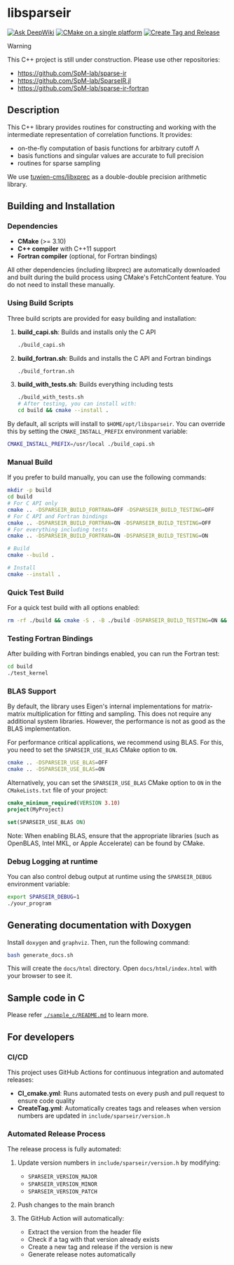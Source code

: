 # libsparseir
[![Ask DeepWiki](https://deepwiki.com/badge.svg)](https://deepwiki.com/SpM-lab/libsparseir)
[![CMake on a single platform](https://github.com/SpM-lab/libsparseir/actions/workflows/CI_cmake.yml/badge.svg)](https://github.com/SpM-lab/libsparseir/actions/workflows/CI_cmake.yml)
[![Create Tag and Release](https://github.com/SpM-lab/libsparseir/actions/workflows/CreateTag.yml/badge.svg)](https://github.com/SpM-lab/libsparseir/actions/workflows/CreateTag.yml)

> [!WARNING]
> This C++ project is still under construction. Please use other repositories:
> - https://github.com/SpM-lab/sparse-ir
> - https://github.com/SpM-lab/SparseIR.jl
> - https://github.com/SpM-lab/sparse-ir-fortran

## Description

This C++ library provides routines for constructing and working with the intermediate representation of correlation functions. It provides:

- on-the-fly computation of basis functions for arbitrary cutoff Λ
- basis functions and singular values are accurate to full precision
- routines for sparse sampling

We use [tuwien-cms/libxprec](https://github.com/tuwien-cms/libxprec) as a double-double precision arithmetic library.


## Building and Installation

### Dependencies

- **CMake** (>= 3.10)
- **C++ compiler** with C++11 support
- **Fortran compiler** (optional, for Fortran bindings)

All other dependencies (including libxprec) are automatically downloaded and built during the build process using CMake's FetchContent feature. You do not need to install these manually.

### Using Build Scripts

Three build scripts are provided for easy building and installation:

1. **build_capi.sh**: Builds and installs only the C API
   ```bash
   ./build_capi.sh
   ```

2. **build_fortran.sh**: Builds and installs the C API and Fortran bindings
   ```bash
   ./build_fortran.sh
   ```

3. **build_with_tests.sh**: Builds everything including tests
   ```bash
   ./build_with_tests.sh
   # After testing, you can install with:
   cd build && cmake --install .
   ```

By default, all scripts will install to `$HOME/opt/libsparseir`. You can override this by setting the `CMAKE_INSTALL_PREFIX` environment variable:

```bash
CMAKE_INSTALL_PREFIX=/usr/local ./build_capi.sh
```

### Manual Build

If you prefer to build manually, you can use the following commands:

```bash
mkdir -p build
cd build
# For C API only
cmake .. -DSPARSEIR_BUILD_FORTRAN=OFF -DSPARSEIR_BUILD_TESTING=OFF
# For C API and Fortran bindings
cmake .. -DSPARSEIR_BUILD_FORTRAN=ON -DSPARSEIR_BUILD_TESTING=OFF
# For everything including tests
cmake .. -DSPARSEIR_BUILD_FORTRAN=ON -DSPARSEIR_BUILD_TESTING=ON

# Build
cmake --build .

# Install
cmake --install .
```



### Quick Test Build

For a quick test build with all options enabled:

```sh
rm -rf ./build && cmake -S . -B ./build -DSPARSEIR_BUILD_TESTING=ON && cmake --build ./build -j && ./build/test/libsparseirtests
```

### Testing Fortran Bindings

After building with Fortran bindings enabled, you can run the Fortran test:

```bash
cd build
./test_kernel
```

### BLAS Support

By default, the library uses Eigen's internal implementations for matrix-matrix multiplication for fitting and sampling.
This does not require any additional system libraries.
However, the performance is not as good as the BLAS implementation.

For performance critical applications, we recommend using BLAS.
For this, you need to set the `SPARSEIR_USE_BLAS` CMake option to `ON`.

```bash
cmake .. -DSPARSEIR_USE_BLAS=OFF
cmake .. -DSPARSEIR_USE_BLAS=ON
```

Alternatively, you can set the `SPARSEIR_USE_BLAS` CMake option to `ON` in the `CMakeLists.txt` file of your project:

```cmake
cmake_minimum_required(VERSION 3.10)
project(MyProject)

set(SPARSEIR_USE_BLAS ON)
```

Note: When enabling BLAS, ensure that the appropriate libraries (such as OpenBLAS, Intel MKL, or Apple Accelerate) can be found by CMake.

### Debug Logging at runtime

You can also control debug output at runtime using the `SPARSEIR_DEBUG` environment variable:

```bash
export SPARSEIR_DEBUG=1
./your_program
```

## Generating documentation with Doxygen

Install `doxygen` and `graphviz`. Then, run the following command:

```bash
bash generate_docs.sh
```

This will create the `docs/html` directory. Open `docs/html/index.html` with your browser to see it.

## Sample code in C

Please refer [`./sample_c/README.md`](./sample_c/README.md) to learn more.

## For developers


### CI/CD

This project uses GitHub Actions for continuous integration and automated releases:

- **CI_cmake.yml**: Runs automated tests on every push and pull request to ensure code quality
- **CreateTag.yml**: Automatically creates tags and releases when version numbers are updated in `include/sparseir/version.h`

### Automated Release Process

The release process is fully automated:

1. Update version numbers in `include/sparseir/version.h` by modifying:
   - `SPARSEIR_VERSION_MAJOR`
   - `SPARSEIR_VERSION_MINOR`
   - `SPARSEIR_VERSION_PATCH`

2. Push changes to the main branch

3. The GitHub Action will automatically:
   - Extract the version from the header file
   - Check if a tag with that version already exists
   - Create a new tag and release if the version is new
   - Generate release notes automatically

